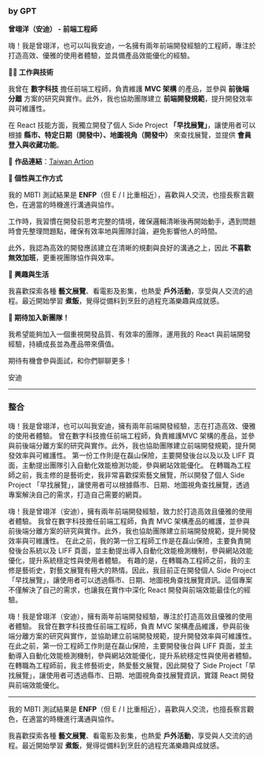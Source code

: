 ### by GPT


**曾翊洋（安迪） - 前端工程師**

  

嗨！我是曾翊洋，也可以叫我安迪，一名擁有兩年前端開發經驗的工程師，專注於打造高效、優雅的使用者體驗，並具備產品效能優化的經驗。

  

**👨‍💻 工作與技術**

  

我曾在 **數字科技** 擔任前端工程師，負責維護 **MVC 架構** 的產品，並參與 **前後端分離** 方案的研究與實作。此外，我也協助團隊建立 **前端開發規範**，提升開發效率與可維護性。

在 React 技能方面，我獨立開發了個人 Side Project **「早找展覽」**，讓使用者可以根據 **縣市、特定日期（開發中）、地圖視角（開發中）** 來查找展覽，並提供 **會員登入與收藏功能**。

🔗 **作品連結**：[Taiwan Artion](https://taiwan-artion.onrender.com/)

  

**🌟 個性與工作方式**

  

我的 MBTI 測試結果是 **ENFP**（但 E / I 比重相近），喜歡與人交流，也擅長察言觀色，在適當的時機進行溝通與協作。

工作時，我習慣在開發前思考完整的情境，確保邏輯清晰後再開始動手，遇到問題時會先整理問題點，確保有效率地與團隊討論，避免影響他人的時間。

此外，我認為高效的開發應該建立在清晰的規劃與良好的溝通之上，因此 **不喜歡無效加班**，更重視團隊協作與效率。

  

**🎨 興趣與生活**

  

我喜歡探索各種 **藝文展覽**、看電影及影集，也熱愛 **戶外活動**，享受與人交流的過程。最近開始學習 **煮飯**，覺得從備料到烹飪的過程充滿樂趣與成就感。

  

**📩 期待加入新團隊！**

  

我希望能夠加入一個重視開發品質、有效率的團隊，運用我的 React 與前端開發經驗，持續成長並為產品帶來價值。

期待有機會參與面試，和你們聊聊更多！

  

安迪


---

### 整合

嗨！我是曾翊洋，也可以叫我安迪，擁有兩年前端開發經驗，志在打造高效、優雅的使用者體驗。
曾在數字科技擔任前端工程師，負責維護MVC 架構的產品，並參與前後端分離方案的研究與實作。此外，我也協助團隊建立前端開發規範，提升開發效率與可維護性。
第一份工作則是在磊山保險，主要開發後台以及以及 LIFF 頁面，主動提出團隊引入自動化效能檢測功能，參與網站效能優化。
在轉職為工程師之前，我主修的是藝術史，我非常喜歡探索藝文展覽，所以開發了個人 Side Project 「早找展覽」，讓使用者可以根據縣市、日期、地圖視角查找展覽，透過專案解決自己的需求，打造自己需要的網頁。

嗨！我是曾翊洋（安迪），擁有兩年前端開發經驗，致力於打造高效且優雅的使用者體驗。
我曾在數字科技擔任前端工程師，負責 MVC 架構產品的維護，並參與前後端分離方案的研究與實作。此外，我也協助團隊建立前端開發規範，提升開發效率與可維護性。
在此之前，我的第一份工程師工作是在磊山保險，主要負責開發後台系統以及 LIFF 頁面，並主動提出導入自動化效能檢測機制，參與網站效能優化，提升系統穩定性與使用者體驗。
有趣的是，在轉職為工程師之前，我的主修是藝術史，對藝文展覽有極大的熱情。因此，我目前正在開發個人 Side Project 「早找展覽」，讓使用者可以透過縣市、日期、地圖視角查找展覽資訊。這個專案不僅解決了自己的需求，也讓我在實作中深化 React 開發與前端效能最佳化的經驗。


嗨！我是曾翊洋（安迪），擁有兩年前端開發經驗，專注於打造高效且優雅的使用者體驗。
我曾在數字科技擔任前端工程師，負責 MVC 架構產品維護，參與前後端分離方案的研究與實作，並協助建立前端開發規範，提升開發效率與可維護性。
在此之前，第一份工程師工作則是在磊山保險，主要開發後台與 LIFF 頁面，並主動導入自動化效能檢測機制，參與網站效能優化，提升系統穩定性與使用者體驗。
在轉職為工程師前，我主修藝術史，熱愛藝文展覽，因此開發了 Side Project「早找展覽」，讓使用者可透過縣市、日期、地圖視角查找展覽資訊，實踐 React 開發與前端效能優化。


---

我的 MBTI 測試結果是 **ENFP**（但 E / I 比重相近），喜歡與人交流，也擅長察言觀色，在適當的時機進行溝通與協作。

我喜歡探索各種 **藝文展覽**、看電影及影集，也熱愛 **戶外活動**，享受與人交流的過程。最近開始學習 **煮飯**，覺得從備料到烹飪的過程充滿樂趣與成就感。